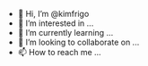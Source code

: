 - 👋 Hi, I’m @kimfrigo
- 👀 I’m interested in ...
- 🌱 I’m currently learning ...
- 💞️ I’m looking to collaborate on ...
- 📫 How to reach me ...

<!---
kimfrigo/kimfrigo is a ✨ special ✨ repository because its `README.md` (this file) appears on your GitHub profile.
You can click the Preview link to take a look at your changes.
--->
